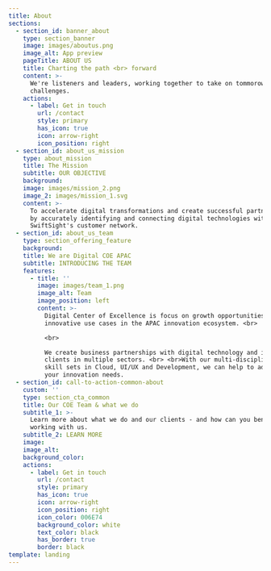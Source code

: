 ```yaml
---
title: About
sections:
  - section_id: banner_about
    type: section_banner
    image: images/aboutus.png
    image_alt: App preview
    pageTitle: ABOUT US
    title: Charting the path <br> forward
    content: >-
      We're listeners and leaders, working together to take on tommorow's
      challenges.
    actions:
      - label: Get in touch
        url: /contact
        style: primary
        has_icon: true
        icon: arrow-right
        icon_position: right
  - section_id: about_us_mission
    type: about_mission
    title: The Mission
    subtitle: OUR OBJECTIVE
    background: 
    image: images/mission_2.png
    image_2: images/mission_1.svg
    content: >-
      To accelerate digital transformations and create successful partnerships
      by accurately identifying and connecting digital technologies with
      SwiftSight's customer network.
  - section_id: about_us_team
    type: section_offering_feature
    background: 
    title: We are Digital COE APAC
    subtitle: INTRODUCING THE TEAM
    features:
      - title: ''
        image: images/team_1.png
        image_alt: Team
        image_position: left
        content: >-
          Digital Center of Excellence is focus on growth opportunities and
          innovative use cases in the APAC innovation ecosystem. <br>

          <br>

          We create business partnerships with digital technology and its
          clients in multiple sectors. <br> <br>With our multi-disciplinary
          skill sets in Cloud, UI/UX and Development, we can help to address
          your innovation needs.
  - section_id: call-to-action-common-about
    custom: ''
    type: section_cta_common
    title: Our COE Team & what we do
    subtitle_1: >-
      Learn more about what we do and our clients - and how can you benefit from
      working with us.
    subtitle_2: LEARN MORE
    image: 
    image_alt: 
    background_color: 
    actions:
      - label: Get in touch
        url: /contact
        style: primary
        has_icon: true
        icon: arrow-right
        icon_position: right
        icon_color: 006E74
        background_color: white
        text_color: black
        has_border: true
        border: black
template: landing
---
```

